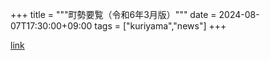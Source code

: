 +++
title = """町勢要覧（令和6年3月版）"""
date = 2024-08-07T17:30:00+09:00
tags = ["kuriyama","news"]
+++


[link](https://www.town.kuriyama.hokkaido.jp/soshiki/28/9234.html)
